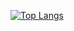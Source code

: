 [![Top Langs](https://github-readme-stats.vercel.app/api/top-langs/?username=emp-temp
)](https://github.com/anuraghazra/github-readme-stats)
